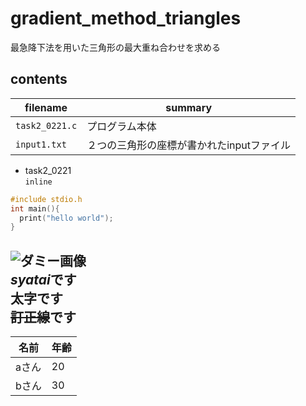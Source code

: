 # gradient_method_triangles
最急降下法を用いた三角形の最大重ね合わせを求める

## contents
filename | summary
-|-
```task2_0221.c``` | プログラム本体
```input1.txt``` | ２つの三角形の座標が書かれたinputファイル
- task2_0221  
``inline``

```c
#include stdio.h
int main(){
  print("hello world");
}
```
![ダミー画像](https://placehold.jp/150x150.png)  
*syatai*です  
**太字**です  
~~訂正線~~です  
---
名前|年齢
-|-
aさん|20
bさん|30

